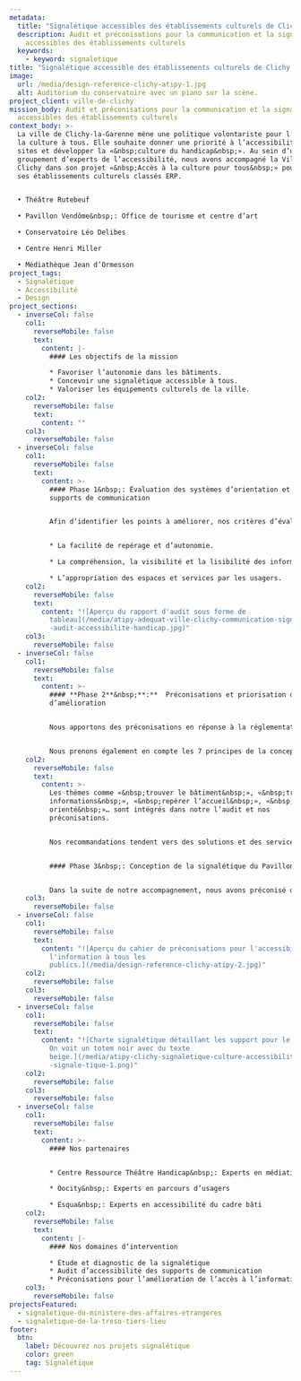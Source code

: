 ```yaml
---
metadata:
  title: "Signalétique accessibles des établissements culturels de Clichy "
  description: Audit et préconisations pour la communication et la signalétique
    accessibles des établissements culturels
  keywords:
    - keyword: signaletique
title: "Signalétique accessible des établissements culturels de Clichy "
image:
  url: /media/design-reference-clichy-atipy-1.jpg
  alt: Auditorium du conservatoire avec un piano sur la scène.
project_client: ville-de-clichy
mission_body: Audit et préconisations pour la communication et la signalétique
  accessibles des établissements culturels
context_body: >-
  La ville de Clichy-la-Garenne mène une politique volontariste pour l’accès à
  la culture à tous. Elle souhaite donner une priorité à l’accessibilité de ses
  sites et développer la «&nbsp;culture du handicap&nbsp;». Au sein d’un
  groupement d’experts de l’accessibilité, nous avons accompagné la Ville de
  Clichy dans son projet «&nbsp;Accès à la culture pour tous&nbsp;» pour 5 de
  ses établissements culturels classés ERP.


  • Théâtre Rutebeuf 

  • Pavillon Vendôme&nbsp;: Office de tourisme et centre d’art

  • Conservatoire Léo Delibes

  • Centre Henri Miller

  • Médiathèque Jean d’Ormesson
project_tags:
  - Signalétique
  - Accessibilité
  - Design
project_sections:
  - inverseCol: false
    col1:
      reverseMobile: false
      text:
        content: |-
          #### Les objectifs de la mission

          * Favoriser l’autonomie dans les bâtiments.
          * Concevoir une signalétique accessible à tous.
          * Valoriser les équipements culturels de la ville.
    col2:
      reverseMobile: false
      text:
        content: ""
    col3:
      reverseMobile: false
  - inverseCol: false
    col1:
      reverseMobile: false
      text:
        content: >-
          #### Phase 1&nbsp;: Évaluation des systèmes d’orientation et des
          supports de communication


          Afin d’identifier les points à améliorer, nos critères d’évaluation sont basés sur&nbsp;:


          * La facilité de repérage et d’autonomie.

          * La compréhension, la visibilité et la lisibilité des informations.

          * L’appropriation des espaces et services par les usagers.
    col2:
      reverseMobile: false
      text:
        content: "![Aperçu du rapport d'audit sous forme de
          tableau](/media/atipy-adequat-ville-clichy-communication-signaletique\
          -audit-accessibilite-handicap.jpg)"
    col3:
      reverseMobile: false
  - inverseCol: false
    col1:
      reverseMobile: false
      text:
        content: >-
          #### **Phase 2**&nbsp;**:**  Préconisations et priorisation des points
          d’amélioration


          Nous apportons des préconisations en réponse à la réglementation mais également à la **qualité d’usage.**


          Nous prenons également en compte les 7 principes de la conception universelle incluant les besoins du plus grand nombre d’usagers. Enfin, nous avons également tenu compte des recommandations la marque Tourisme et Handicap. La marque préconise une signalétique accessible reprenant les grands principes de la loi du 11 février 2005&nbsp;: clarté, simplicité, compréhension pour tous, lisibilité.
    col2:
      reverseMobile: false
      text:
        content: >-
          Les thèmes comme «&nbsp;trouver le bâtiment&nbsp;», «&nbsp;trouver des
          informations&nbsp;», «&nbsp;repérer l’accueil&nbsp;», «&nbsp;être
          orienté&nbsp;»… sont intégrés dans notre l’audit et nos
          préconisations. 


          Nos recommandations tendent vers des solutions et des services de qualité et de confort d’usage à destination des publics à besoins spécifiques, équivalentes à celles qui sont aujourd’hui proposées à tous les publics.


          #### P﻿hase 3&nbsp;: Conception de la signalétique du Pavillon Vendôme


          D﻿ans la suite de notre accompagnement, nous avons préconisé des supports de signalétique accessibles pour le Pavillon Vendôme. Bâtiment classé, il abrite un restaurant et des espaces d'expositions.
    col3:
      reverseMobile: false
  - inverseCol: false
    col1:
      reverseMobile: false
      text:
        content: "![Aperçu du cahier de préconisations pour l'accessibilité de
          l'information à tous les
          publics.](/media/design-reference-clichy-atipy-2.jpg)"
    col2:
      reverseMobile: false
    col3:
      reverseMobile: false
  - inverseCol: false
    col1:
      reverseMobile: false
      text:
        content: "![Charte signalétique détaillant les support pour le Pavillon Vendome.
          On voit un totem noir avec du texte
          beige.](/media/atipy-clichy-signaletique-culture-accessibilite-charte\
          -signale-tique-1.png)"
    col2:
      reverseMobile: false
    col3:
      reverseMobile: false
  - inverseCol: false
    col1:
      reverseMobile: false
      text:
        content: >-
          #### Nos partenaires


          * Centre Ressource Théâtre Handicap&nbsp;: Experts en médiation culturelle accessible

          * Oocity&nbsp;: Experts en parcours d’usagers

          * Esqua&nbsp;: Experts en accessibilité du cadre bâti
    col2:
      reverseMobile: false
      text:
        content: |-
          #### Nos domaines d’intervention

          * Étude et diagnostic de la signalétique
          * Audit d’accessibilité des supports de communication
          * Préconisations pour l’amélioration de l’accès à l’information
    col3:
      reverseMobile: false
projectsFeatured:
  - signaletique-du-ministere-des-affaires-etrangeres
  - signaletique-de-la-treso-tiers-lieu
footer:
  btn:
    label: Découvrez nos projets signalétique
    color: green
    tag: Signalétique
---
```

